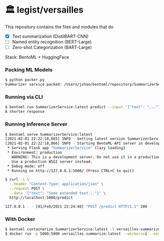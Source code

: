 # 🏛 legist/versailles
This repository contains the files and modules that do
- [x] Text summarization (DistilBART-CNN)
- [ ] Named entity recognition (BERT-Large)
- [ ] Zero-shot Categorization (BART-Large)

Stack: BentoML + HuggingFace

### Packing ML Models
```bash
$ python packer.py
Summarizer service packed: /Users/jzhao/bentoml/repository/SummarizerService/20210201215955_676FE1
```

### Running via CLI
```bash
$ bentoml run SummarizerService:latest predict --input '{"text": "..."}'
A shorter response
```

### Running Inference Server
```bash
$ bentoml serve SummarizerService:latest
[2021-02-01 22:22:18,865] INFO - Getting latest version SummarizerService:20210201221702_B4C7AA
[2021-02-01 22:22:18,866] INFO - Starting BentoML API server in development mode..
 * Serving Flask app "SummarizerService" (lazy loading)
 * Environment: production
   WARNING: This is a development server. Do not use it in a production deployment.
   Use a production WSGI server instead.
 * Debug mode: off
 * Running on http://127.0.0.1:5000/ (Press CTRL+C to quit)

$ curl -i \
  --header "Content-Type: application/json" \
  --request POST \
  --data '{"text": "Some extended text..."}' \
  http://localhost:5000/predict

127.0.0.1 - - [01/Feb/2021 22:24:40] "POST /predict HTTP/1.1" 200 -
```

### With Docker
```bash
$ bentoml containerize SummarizerService:latest -t versailles-summarize
$ docker run -p 5000:5000 versailles-summarize:latest --workers=1 --enable-microbatch
```